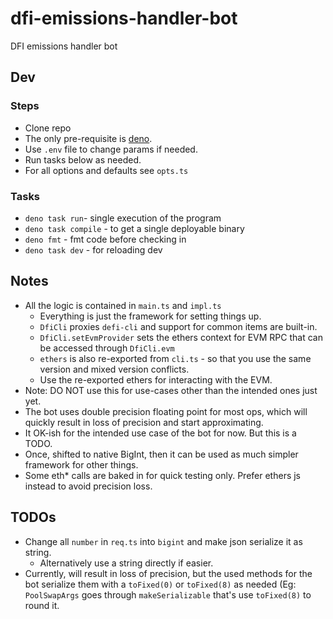 # dfi-emissions-handler-bot

DFI emissions handler bot

## Dev

### Steps

- Clone repo
- The only pre-requisite is [deno](https://deno.com).
- Use `.env` file to change params if needed.
- Run tasks below as needed.
- For all options and defaults see `opts.ts`

### Tasks

- `deno task run`- single execution of the program
- `deno task compile` - to get a single deployable binary
- `deno fmt` - fmt code before checking in
- `deno task dev` - for reloading dev

## Notes

- All the logic is contained in `main.ts` and `impl.ts`
  - Everything is just the framework for setting things up.
  - `DfiCli` proxies `defi-cli` and support for common items are built-in.
  - `DfiCli.setEvmProvider` sets the ethers context for EVM RPC that can be
    accessed through `DfiCli.evm`
  - `ethers` is also re-exported from `cli.ts` - so that you use the same
    version and mixed version conflicts.
  - Use the re-exported ethers for interacting with the EVM.
- Note: DO NOT use this for use-cases other than the intended ones just yet.
- The bot uses double precision floating point for most ops, which will quickly
  result in loss of precision and start approximating.
- It OK-ish for the intended use case of the bot for now. But this is a TODO.
- Once, shifted to native BigInt, then it can be used as much simpler framework
  for other things.
- Some eth* calls are baked in for quick testing only. Prefer ethers js instead
  to avoid precision loss.

## TODOs

- Change all `number` in `req.ts` into `bigint` and make json serialize it as
  string.
  - Alternatively use a string directly if easier.
- Currently, will result in loss of precision, but the used methods for the bot
  serialize them with a `toFixed(0)` or `toFixed(8)` as needed (Eg:
  `PoolSwapArgs` goes through `makeSerializable` that's use `toFixed(8)` to
  round it.
